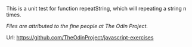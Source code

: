 This is a unit test for function repeatString, which will repeating a string n times.


*Files are attributed to the fine people at The Odin Project.*

Url: https://github.com/TheOdinProject/javascript-exercises
